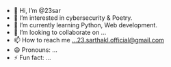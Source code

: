 - 👋 Hi, I’m @23sar
- 👀 I’m interested in cybersecurity & Poetry.
- 🌱 I’m currently learning Python, Web development.
- 💞️ I’m looking to collaborate on ...
- 📫 How to reach me ...23.sarthakl.official@gmail.com
- 😄 Pronouns: ...
- ⚡ Fun fact: ...

<!---
23sar/23sar is a ✨ special ✨ repository because its `README.md` (this file) appears on your GitHub profile.
You can click the Preview link to take a look at your changes.
--->
